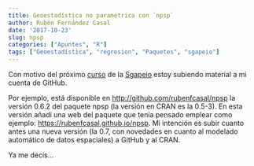 ```yaml
---
title: Geoestadística no paramétrica con `npsp`
author: Rubén Fernández Casal
date: '2017-10-23'
slug: npsp
categories: ["Apuntes", "R"]
tags: ["Geoestadística", "regresion", "Paquetes", "sgapeio"]
---
```



Con motivo del próximo [curso](http://sgapeio2017.udc.es/index.php/gl/cursos) 
de la [Sgapeio](http://www.sgapeio.es/) estoy subiendo material
a mi cuenta de GitHub. 

Por ejemplo, está disponible en
http://github.com/rubenfcasal/npsp la versión 0.6.2 del paquete npsp (la
versión en CRAN es la 0.5-3). En esta versión añadí una web del paquete
que tenía pensado emplear como ejemplo:
https://rubenfcasal.github.io/npsp. 
Mi intención es subir cuanto antes una nueva versión (la 0.7, con
novedades en cuanto al modelado automático de datos espaciales) a GitHub
y al CRAN.

Ya me decís...
